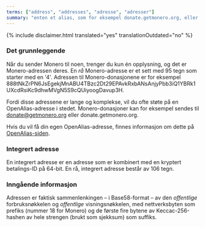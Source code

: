 ```yaml
---
terms: ["address", "addresses", "adresse", "adresser"]
summary: "enten et alias, som for eksempel donate.getmonero.org, eller et sett med 95 tegn som starter med en 4"
---
```


{% include disclaimer.html translated="yes" translationOutdated="no" %}
### Det grunnleggende

Når du sender Monero til noen, trenger du kun én opplysning, og det er Monero-adressen deres. En *rå* Monero-adresse er et sett med 95 tegn som starter med en '4'. Adressen til Monero-donasjonene er for eksempel <span class="long-term">888tNkZrPN6JsEgekjMnABU4TBzc2Dt29EPAvkRxbANsAnjyPbb3iQ1YBRk1UXcdRsiKc9dhwMVgN5S9cQUiyoogDavup3H</span>.

Fordi disse adressene er lange og komplekse, vil du ofte støte på en OpenAlias-adresse i stedet. Monero-donasjoner kan for eksempel sendes til <span class="long-term">donate@getmonero.org</span> eller <span class="long-term">donate.getmonero.org</span>.

Hvis du vil få din egen OpenAlias-adresse, finnes informasjon om dette på [OpenAlias-siden](/the-monero-project/).

### Integrert adresse

En integrert adresse er en adresse som er kombinert med en kryptert betalings-ID på 64-bit. En rå, integrert adresse består av 106 tegn.

### Inngående informasjon

Adressen er faktisk sammenlenkingen – i Base58-format – av den *offentlige* forbruksnøkkelen og *offentlige* visningsnøkkelen, med nettverksbyten som prefiks (nummer 18 for Monero) og de første fire bytene av Keccac-256-hashen av hele strengen (brukt som sjekksum) som suffiks.